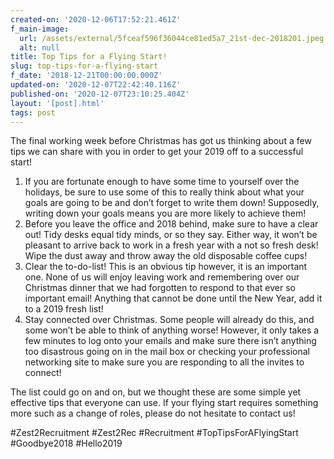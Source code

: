 ```yaml
---
created-on: '2020-12-06T17:52:21.461Z'
f_main-image:
  url: /assets/external/5fceaf596f36044ce81ed5a7_21st-dec-2018201.jpeg
  alt: null
title: Top Tips for a Flying Start!
slug: top-tips-for-a-flying-start
f_date: '2018-12-21T00:00:00.000Z'
updated-on: '2020-12-07T22:42:40.116Z'
published-on: '2020-12-07T23:10:25.404Z'
layout: '[post].html'
tags: post
---
```


The final working week before Christmas has got us thinking about a few tips we can share with you in order to get your 2019 off to a successful start!

1.  If you are fortunate enough to have some time to yourself over the holidays, be sure to use some of this to really think about what your goals are going to be and don’t forget to write them down! Supposedly, writing down your goals means you are more likely to achieve them!
2.  Before you leave the office and 2018 behind, make sure to have a clear out! Tidy desks equal tidy minds, or so they say. Either way, it won’t be pleasant to arrive back to work in a fresh year with a not so fresh desk! Wipe the dust away and throw away the old disposable coffee cups!
3.  Clear the to-do-list! This is an obvious tip however, it is an important one. None of us will enjoy leaving work and remembering over our Christmas dinner that we had forgotten to respond to that ever so important email! Anything that cannot be done until the New Year, add it to a 2019 fresh list!
4.  Stay connected over Christmas. Some people will already do this, and some won’t be able to think of anything worse! However, it only takes a few minutes to log onto your emails and make sure there isn’t anything too disastrous going on in the mail box or checking your professional networking site to make sure you are responding to all the invites to connect!

The list could go on and on, but we thought these are some simple yet effective tips that everyone can use. If your flying start requires something more such as a change of roles, please do not hesitate to contact us!

#Zest2Recruitment #Zest2Rec #Recruitment #TopTipsForAFlyingStart #Goodbye2018 #Hello2019
